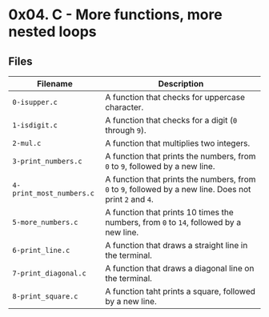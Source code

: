# 0x04. C - More functions, more nested loops

## Files

| Filename | Description |
| ---------------| -----------------------------------|
| `0-isupper.c` | A function that checks for uppercase character. |
| `1-isdigit.c` | A function that checks for a digit (`0` through `9`). |
| `2-mul.c` | A function that multiplies two integers. |
| `3-print_numbers.c` | A function that prints the numbers, from `0` to `9`, followed by a new line. |
| `4-print_most_numbers.c` | A function that prints the numbers, from `0` to `9`, followed by a new line. Does not print `2` and `4`. |
| `5-more_numbers.c` | A function that prints 10 times the numbers, from `0` to `14`, followed by a new line. |
| `6-print_line.c` | A function that draws a straight line in the terminal. |
| `7-print_diagonal.c` | A function that draws a diagonal line on the terminal. |
| `8-print_square.c` | A function taht prints a square, followed by a new line. |
